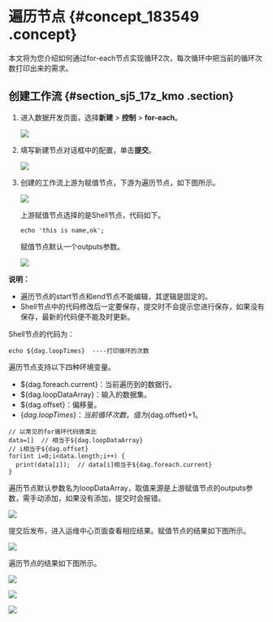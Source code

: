 # 遍历节点 {#concept_183549 .concept}

本文将为您介绍如何通过for-each节点实现循环2次，每次循环中把当前的循环次数打印出来的需求。

## 创建工作流 {#section_sj5_17z_kmo .section}

1.  进入数据开发页面，选择**新建** \> **控制** \> **for-each**。

    ![](http://static-aliyun-doc.oss-cn-hangzhou.aliyuncs.com/assets/img/157612/155832385244372_zh-CN.png)

2.  填写新建节点对话框中的配置，单击**提交**。

    ![](http://static-aliyun-doc.oss-cn-hangzhou.aliyuncs.com/assets/img/157612/155832385244376_zh-CN.png)

3.  创建的工作流上游为赋值节点，下游为遍历节点，如下图所示。

    ![](http://static-aliyun-doc.oss-cn-hangzhou.aliyuncs.com/assets/img/157612/155832385244381_zh-CN.png)

    上游赋值节点选择的是Shell节点，代码如下。

    ``` {#codeblock_9ye_wvg_5xb}
    echo 'this is name,ok';
    ```

    赋值节点默认一个outputs参数。

    ![](http://static-aliyun-doc.oss-cn-hangzhou.aliyuncs.com/assets/img/157612/155832385244385_zh-CN.png)


**说明：** 

-   遍历节点的start节点和end节点不能编辑，其逻辑是固定的。
-   Shell节点中的代码修改后一定要保存，提交时不会提示您进行保存，如果没有保存，最新的代码便不能及时更新。

Shell节点的代码为：

``` {#codeblock_q7w_51t_ksy}
echo ${dag.loopTimes}  ----打印循环的次数
```

遍历节点支持以下四种环境变量。

-   $\{dag.foreach.current\}：当前遍历到的数据行。
-   $\{dag.loopDataArray\}：输入的数据集。
-   $\{dag.offset\}：偏移量。
-   $\{dag.loopTimes\}：当前循环次数，值为$\{dag.offset\}+1。

``` {#codeblock_e20_ayj_czj}
// 以常见的for循环代码做类比
data=[]  // 相当于${dag.loopDataArray}
// i相当于${dag.offset}
for(int i=0;i<data.length;i++) {
  print(data[i]);  // data[i]相当于${dag.foreach.current}
}
```

遍历节点默认参数名为loopDataArray，取值来源是上游赋值节点的outputs参数，需手动添加，如果没有添加，提交时会报错。

![](http://static-aliyun-doc.oss-cn-hangzhou.aliyuncs.com/assets/img/157612/155832385244387_zh-CN.png)

提交后发布，进入运维中心页面查看相应结果。赋值节点的结果如下图所示。

![](http://static-aliyun-doc.oss-cn-hangzhou.aliyuncs.com/assets/img/157612/155832385244388_zh-CN.png)

遍历节点的结果如下图所示。

![](http://static-aliyun-doc.oss-cn-hangzhou.aliyuncs.com/assets/img/157612/155832385244389_zh-CN.png)

![](http://static-aliyun-doc.oss-cn-hangzhou.aliyuncs.com/assets/img/157612/155832385244391_zh-CN.png)

![](http://static-aliyun-doc.oss-cn-hangzhou.aliyuncs.com/assets/img/157612/155832385344392_zh-CN.png)

